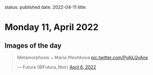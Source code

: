 status: published
date: 2022-04-11
title: 

# Monday 11, April 2022


## Images of the day
<blockquote class="twitter-tweet"><p lang="ca" dir="ltr">Metamorphosis ~ 𝘔𝘢𝘳𝘪𝘢 𝘗𝘭𝘦𝘴𝘩𝘬𝘰𝘷𝘢 <a href="https://t.co/PyAjLQyAnx">pic.twitter.com/PyAjLQyAnx</a></p>&mdash; Futura (@Futura_Noir) <a href="https://twitter.com/Futura_Noir/status/1511563868115546116?ref_src=twsrc%5Etfw">April 6, 2022</a></blockquote> <script async src="https://platform.twitter.com/widgets.js" charset="utf-8"></script>